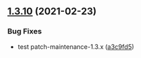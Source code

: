 ## [1.3.10](https://github.com/gideonelazar/angularry/compare/v1.3.9...v1.3.10) (2021-02-23)


### Bug Fixes

* test patch-maintenance-1.3.x ([a3c9fd5](https://github.com/gideonelazar/angularry/commit/a3c9fd5f2a87001bdffc7d70b15e22dd26747623))
